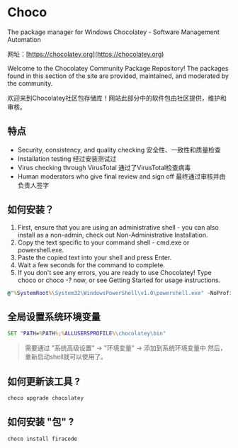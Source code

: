 # Choco

The package manager for Windows
Chocolatey - Software Management Automation

网址：[https://chocolatey.org](https://chocolatey.org)

Welcome to the Chocolatey Community Package Repository! The packages found in this section of the site are provided, maintained, and moderated by the community.

欢迎来到Chocolatey社区包存储库！网站此部分中的软件包由社区提供，维护和审核。

## 特点

- Security, consistency, and quality checking 安全性、一致性和质量检查
- Installation testing 经过安装测试过
- Virus checking through VirusTotal 通过了VirusTotal检查病毒
- Human moderators who give final review and sign off 最终通过审核并由负责人签字

## 如何安装？

1. First, ensure that you are using an administrative shell - you can also install as a non-admin, check out Non-Administrative Installation.
1. Copy the text specific to your command shell - cmd.exe or powershell.exe.
1. Paste the copied text into your shell and press Enter.
1. Wait a few seconds for the command to complete.
1. If you don't see any errors, you are ready to use Chocolatey! Type choco or choco -? now, or see Getting Started for usage instructions.

```cmd
@"%SystemRoot%\System32\WindowsPowerShell\v1.0\powershell.exe" -NoProfile -InputFormat None -ExecutionPolicy Bypass -Command "iex ((New-Object System.Net.WebClient).DownloadString('https://chocolatey.org/install.ps1'))" && SET "PATH=%PATH%;%ALLUSERSPROFILE%\chocolatey\bin"
```

## 全局设置系统环境变量

```cmd
SET "PATH=%PATH%;%ALLUSERSPROFILE%\chocolatey\bin"
```

> 需要通过 "系统高级设置" -> "环境变量"  -> 添加到系统环境变量中
> 然后，重新启动shell就可以使用了。

## 如何更新该工具 ?

```cmd
choco upgrade chocolatey
```

## 如何安装 "包" ?

```cmd
choco install firacode
```
